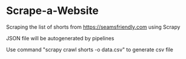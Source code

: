 # Scrape-a-Website

Scraping the list of shorts from https://seamsfriendly.com using Scrapy

JSON file will be autogenerated by pipelines

Use command "scrapy crawl shorts -o data.csv" to generate csv file
